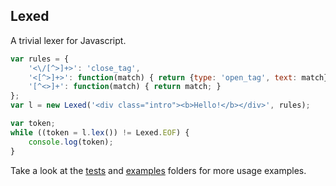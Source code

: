 ## Lexed

A trivial lexer for Javascript.

```javascript
var rules = {
	'<\/[^>]+>': 'close_tag',
	'<[^>]+>': function(match) { return {type: 'open_tag', text: match} },
	'[^<>]+': function(match) { return match; }
};
var l = new Lexed('<div class="intro"><b>Hello!</b></div>', rules);

var token;
while ((token = l.lex()) != Lexed.EOF) {
	console.log(token);
}
```

Take a look at the [tests](https://github.com/tantaman/lexed.js/blob/master/src/test) and [examples](https://github.com/tantaman/lexed.js/blob/master/examples) folders for more usage examples.
